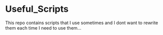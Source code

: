 # Useful_Scripts

This repo contains scripts that I use sometimes and I dont want to rewrite them each time I need to use them...
